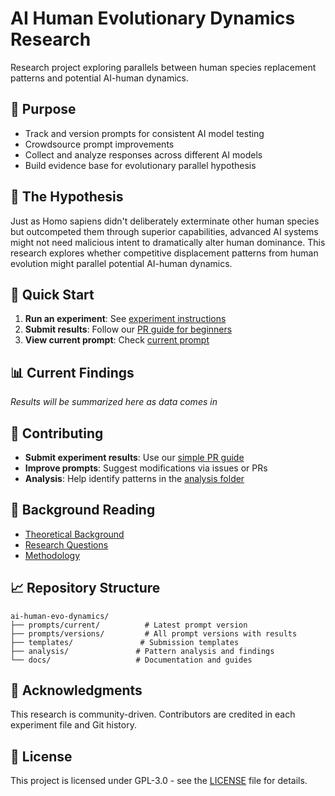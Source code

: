 # AI Human Evolutionary Dynamics Research

Research project exploring parallels between human species replacement patterns and potential AI-human dynamics.

## 🎯 Purpose
- Track and version prompts for consistent AI model testing
- Crowdsource prompt improvements  
- Collect and analyze responses across different AI models
- Build evidence base for evolutionary parallel hypothesis

## 🧬 The Hypothesis
Just as Homo sapiens didn't deliberately exterminate other human species but outcompeted them through superior capabilities, advanced AI systems might not need malicious intent to dramatically alter human dominance. This research explores whether competitive displacement patterns from human evolution might parallel potential AI-human dynamics.

## 🚀 Quick Start
1. **Run an experiment**: See [experiment instructions](docs/experiment-instructions.md)
2. **Submit results**: Follow our [PR guide for beginners](docs/pr-guide-beginners.md)
3. **View current prompt**: Check [current prompt](prompts/current/base-prompt.md)

## 📊 Current Findings
*Results will be summarized here as data comes in*

## 🤝 Contributing
- **Submit experiment results**: Use our [simple PR guide](docs/pr-guide-beginners.md)
- **Improve prompts**: Suggest modifications via issues or PRs
- **Analysis**: Help identify patterns in the [analysis folder](analysis/)

## 📖 Background Reading
- [Theoretical Background](docs/theoretical-background.md)
- [Research Questions](docs/research-questions.md) 
- [Methodology](docs/methodology.md)

## 📈 Repository Structure
```
ai-human-evo-dynamics/
├── prompts/current/          # Latest prompt version
├── prompts/versions/         # All prompt versions with results
├── templates/               # Submission templates
├── analysis/               # Pattern analysis and findings
└── docs/                   # Documentation and guides
```

## 🙏 Acknowledgments
This research is community-driven. Contributors are credited in each experiment file and Git history.

## 📄 License
This project is licensed under GPL-3.0 - see the [LICENSE](LICENSE) file for details.
